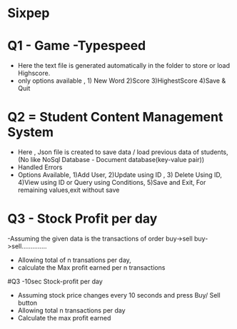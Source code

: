 # Sixpep

# Q1 - Game -Typespeed
- Here the text file is generated automatically in the folder to store or load Highscore.
- only options available , 1) New Word 2)Score 3)HighestScore 4)Save & Quit


# Q2 = Student Content Management System
- Here , Json file is created to save data / load previous data of students,(No like NoSql Database - Document database(key-value pair))
- Handled Errors
- Options Available, 1)Add User, 2)Update using ID , 3) Delete Using ID, 4)View using ID or Query using Conditions, 5)Save and Exit, For remaining values,exit without save


# Q3 - Stock Profit per day
-Assuming the given data is the transactions of order buy->sell buy->sell..............
- Allowing total of n transations per day,
- calculate the Max profit earned per n transactions

#Q3 -10sec Stock-profit per day
- Assuming stock price changes every 10 seconds and press Buy/ Sell button
- Allowing total n transactions per day
- Calculate the max profit earned

